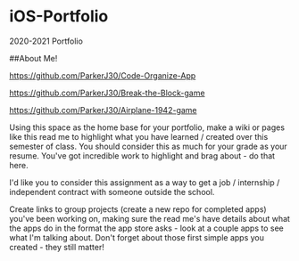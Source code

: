 # iOS-Portfolio
2020-2021 Portfolio

##About Me!

https://github.com/ParkerJ30/Code-Organize-App 


https://github.com/ParkerJ30/Break-the-Block-game


https://github.com/ParkerJ30/Airplane-1942-game

Using this space as the home base for your portfolio, make a wiki or pages like this read me to highlight what you have learned / created over this semester of class. You should consider this as much for your grade as your resume. You've got incredible work to highlight and brag about - do that here. 

I'd like you to consider this assignment as a way to get a job / internship / independent contract with someone outside the school.

Create links to group projects (create a new repo for completed apps) you've been working on, making sure the read me's have details about what the apps do in the format the app store asks - look at a couple apps to see what I'm talking about. Don't forget about those first simple apps you created - they still matter!


